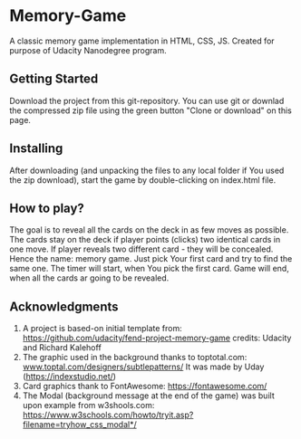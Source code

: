 # Memory-Game
A classic memory game implementation in HTML, CSS, JS.
Created for purpose of Udacity Nanodegree program.

## Getting Started
Download the project from this git-repository. 
You can use git or downlad the compressed zip file using the green button "Clone or download" on this page.

## Installing
After downloading (and unpacking the files to any local folder if You used the zip download), start the game by double-clicking on index.html file.

## How to play?
The goal is to reveal all the cards on the deck in as few moves as possible.
The cards stay on the deck if player points (clicks) two identical cards in one move.
If player reveals two different card - they will be concealed. Hence the name: memory game.
Just pick Your first card and try to find the same one.
The timer will start, when You pick the first card.
Game will end, when all the cards ar going to be revealed.

## Acknowledgments
1. A project is based-on initial template from: https://github.com/udacity/fend-project-memory-game credits: Udacity and Richard Kalehoff
2. The graphic used in the background thanks to toptotal.com: www.toptal.com/designers/subtlepatterns/ It was made by Uday (https://indexstudio.net/)
3. Card graphics thank to FontAwesome: https://fontawesome.com/
4. The Modal (background message at the end of the game) was  built upon example from w3shools.com: https://www.w3schools.com/howto/tryit.asp?filename=tryhow_css_modal*/
 